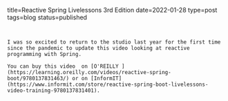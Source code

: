 title=Reactive Spring Livelessons 3rd Edition 
date=2022-01-28
type=post
tags=blog
status=published
~~~~~~


I was so excited to return to the studio last year for the first time since the pandemic to update this video looking at reactive programming with Spring. 

You can buy this video  on [O'REILLY ](https://learning.oreilly.com/videos/reactive-spring-boot/9780137831463/) or on [InformIT](https://www.informit.com/store/reactive-spring-boot-livelessons-video-training-9780137831401).